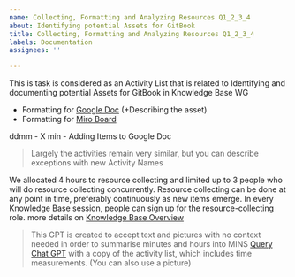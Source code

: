 ```yaml
---
name: Collecting, Formatting and Analyzing Resources Q1_2_3_4
about: Identifying potential Assets for GitBook
title: Collecting, Formatting and Analyzing Resources Q1_2_3_4
labels: Documentation
assignees: ''

---
```


This is task is considered as an Activity List that is related to Identifying and documenting potential Assets for GitBook in Knowledge Base WG
- Formatting for [Google Doc](https://docs.google.com/spreadsheets/d/1fWHDw7Y7rSw9lffSDwEnmw3G_dyi6L2WqnJila2jvww/edit?gid=126832069#gid=126832069) (+Describing the asset)
- Formatting for [Miro Board](https://miro.com/app/board/uXjVN-9yivE=/?moveToWidget=3458764574353670759&cot=10)

ddmm - X min - Adding Items to Google Doc

> Largely the activities remain very similar, but you can describe exceptions with new Activity Names

We allocated 4 hours to resource collecting and limited up to 3 people who will do resource collecting concurrently. Resource collecting can be done at any point in time, preferably continuously as new items emerge. In every Knowledge Base session, people can sign up for the resource-collecting role.
more details on [Knowledge Base Overview](https://docs.google.com/document/d/1lQfYm1Wf-RD7pZgKAk7dPwrdTS8qCagSAOzRWoGYHEM/edit?tab=t.0)

> This GPT is created to accept text and pictures with no context needed in order to summarise minutes and hours into MINS
> [Query Chat GPT](https://chatgpt.com/g/g-6842daeb4614819181a95a8fc20d20b3-meeting-task-assistant) with a copy of the activity list, which includes time measurements. (You can also use a picture)
